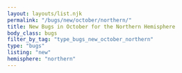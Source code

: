 ```yaml
---
layout: layouts/list.njk
permalink: "/bugs/new/october/northern/"
title: New Bugs in October for the Northern Hemisphere
body_class: bugs
filter_by_tag: "type_bugs_new_october_northern"
type: "bugs"
listing: "new"
hemisphere: "northern"
---
```

